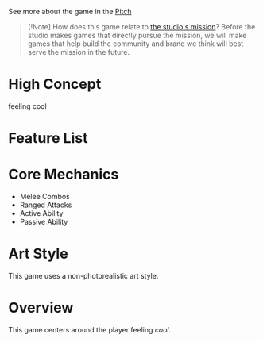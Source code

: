 See more about the game in the [Pitch](<./Pitch.md>)

> [!Note] How does this game relate to [the studio's mission](<../Home.md>)?
> Before the studio makes games that directly pursue the mission, we will make games that help build the community and brand we think will best serve the mission in the future.

# High Concept
feeling cool

# Feature List

# Core Mechanics

- Melee Combos
- Ranged Attacks
- Active Ability
- Passive Ability

# Art Style

This game uses a non-photorealistic art style.

# Overview

This game centers around the player feeling *cool*.
